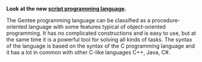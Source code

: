 **Look at the new [script programming language](https://github.com/gentee/gentee).**

The Gentee programming language can be classified as a procedure-oriented language with some features typical of 
object-oriented programming. It has no complicated constructions and is easy to use, but at the same time 
it is a powerful tool for solving all kinds of tasks. The syntax of the language is based on 
the syntax of the C programming language and it has a lot in common with other C-like languages C++, Java, C#.
